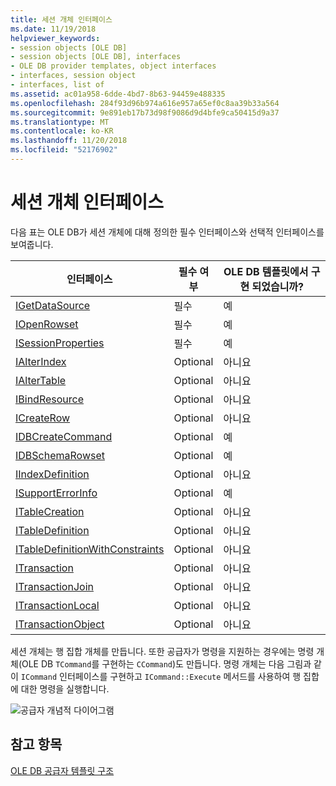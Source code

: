 ```yaml
---
title: 세션 개체 인터페이스
ms.date: 11/19/2018
helpviewer_keywords:
- session objects [OLE DB]
- session objects [OLE DB], interfaces
- OLE DB provider templates, object interfaces
- interfaces, session object
- interfaces, list of
ms.assetid: ac01a958-6dde-4bd7-8b63-94459e488335
ms.openlocfilehash: 284f93d96b974a616e957a65ef0c8aa39b33a564
ms.sourcegitcommit: 9e891eb17b73d98f9086d9d4bfe9ca50415d9a37
ms.translationtype: MT
ms.contentlocale: ko-KR
ms.lasthandoff: 11/20/2018
ms.locfileid: "52176902"
---
```

# <a name="session-object-interfaces"></a>세션 개체 인터페이스

다음 표는 OLE DB가 세션 개체에 대해 정의한 필수 인터페이스와 선택적 인터페이스를 보여줍니다.

|인터페이스|필수 여부|OLE DB 템플릿에서 구현 되었습니까?|
|---------------|---------------|--------------------------------------|
|[IGetDataSource](https://docs.microsoft.com/previous-versions/windows/desktop/ms709721(v=vs.85))|필수|예|
|[IOpenRowset](https://docs.microsoft.com/previous-versions/windows/desktop/ms716946(v=vs.85))|필수|예|
|[ISessionProperties](https://docs.microsoft.com/previous-versions/windows/desktop/ms713721(v=vs.85))|필수|예|
|[IAlterIndex](https://docs.microsoft.com/previous-versions/windows/desktop/ms714943(v=vs.85))|Optional|아니요|
|[IAlterTable](https://docs.microsoft.com/previous-versions/windows/desktop/ms719764(v=vs.85))|Optional|아니요|
|[IBindResource](https://docs.microsoft.com/previous-versions/windows/desktop/ms714936(v=vs.85))|Optional|아니요|
|[ICreateRow](https://docs.microsoft.com/previous-versions/windows/desktop/ms716832(v=vs.85))|Optional|아니요|
|[IDBCreateCommand](https://docs.microsoft.com/previous-versions/windows/desktop/ms711625(v=vs.85))|Optional|예|
|[IDBSchemaRowset](https://docs.microsoft.com/previous-versions/windows/desktop/ms713686(v=vs.85))|Optional|예|
|[IIndexDefinition](https://docs.microsoft.com/previous-versions/windows/desktop/ms711593(v=vs.85))|Optional|아니요|
|[ISupportErrorInfo](https://docs.microsoft.com/previous-versions/windows/desktop/ms715816(v=vs.85))|Optional|예|
|[ITableCreation](https://docs.microsoft.com/previous-versions/windows/desktop/ms713639(v=vs.85))|Optional|아니요|
|[ITableDefinition](https://docs.microsoft.com/previous-versions/windows/desktop/ms714277(v=vs.85))|Optional|아니요|
|[ITableDefinitionWithConstraints](https://docs.microsoft.com/previous-versions/windows/desktop/ms720947(v=vs.85))|Optional|아니요|
|[ITransaction](https://docs.microsoft.com/previous-versions/windows/desktop/ms723053(v=vs.85))|Optional|아니요|
|[ITransactionJoin](https://docs.microsoft.com/previous-versions/windows/desktop/ms718071(v=vs.85))|Optional|아니요|
|[ITransactionLocal](https://docs.microsoft.com/previous-versions/windows/desktop/ms714893(v=vs.85))|Optional|아니요|
|[ITransactionObject](https://docs.microsoft.com/previous-versions/windows/desktop/ms713659(v=vs.85))|Optional|아니요|

세션 개체는 행 집합 개체를 만듭니다. 또한 공급자가 명령을 지원하는 경우에는 명령 개체(OLE DB `TCommand`를 구현하는 `CCommand`)도 만듭니다. 명령 개체는 다음 그림과 같이 `ICommand` 인터페이스를 구현하고 `ICommand::Execute` 메서드를 사용하여 행 집합에 대한 명령을 실행합니다.

![공급자 개념적 다이어그램](../../data/oledb/media/vc4u551.gif "공급자 개념적 다이어그램")

## <a name="see-also"></a>참고 항목

[OLE DB 공급자 템플릿 구조](../../data/oledb/ole-db-provider-template-architecture.md)<br/>
